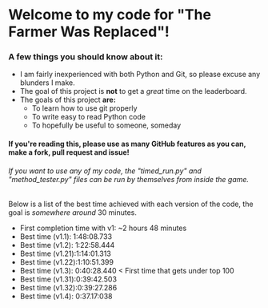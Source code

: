 # Welcome to my code for "The Farmer Was Replaced"!
### A few things you should know about it:
* I am fairly inexperienced with both Python and Git, so please excuse any blunders I make.
* The goal of this project is **not** to get a *great* time on the leaderboard.
* The goals of this project **are:**
  * To learn how to use git properly
  * To write easy to read Python code
  * To hopefully be useful to someone, someday
#### If you're reading this, please use as many GitHub features as you can, make a fork, pull request and issue!
###### If you want to use any of my code, the "timed_run.py" and "method_tester.py" files can be run by themselves from inside the game.
Below is a list of the best time achieved with each version of the code, the goal is _somewhere around_ 30 minutes.
* First completion time with v1: ~2 hours 48 minutes
* Best time (v1.1): 1:48:08.733
* Best time (v1.2): 1:22:58.444
* Best time (v1.21):1:14:01.313
* Best time (v1.22):1:10:51.399
* Best time (v1.3): 0:40:28.440 < First time that gets under top 100
* Best time (v1.31):0:39:42.503
* Best time (v1.32):0:39:27.286
* Best time (v1.4): 0:37.17:038